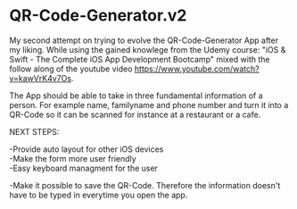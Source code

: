 # QR-Code-Generator.v2

My second attempt on trying to evolve the QR-Code-Generator App after my liking. While using the gained knowlege from the Udemy course: "iOS & Swift - The Complete iOS App Development Bootcamp" mixed with the follow along of the youtube video https://www.youtube.com/watch?v=kawVrK4v7Os.

The App should be able to take in three fundamental information of a person. For example name, familyname and phone number and turn it into a QR-Code so it can be scanned for instance at a restaurant or a cafe.

NEXT STEPS:

-Provide auto layout for other iOS devices      
-Make the form more user friendly     
-Easy keyboard managment for the user     
      
-Make it possible to save the QR-Code. Therefore the information doesn't have to be typed in everytime you open the app. 
